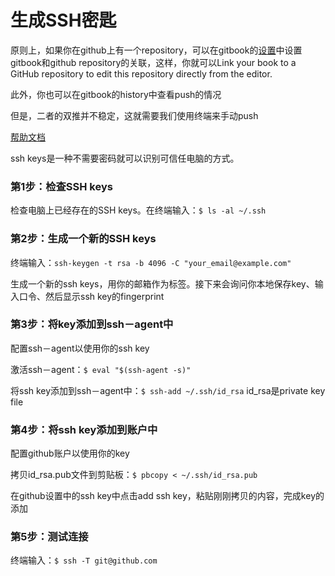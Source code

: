 # 生成SSH密匙

原则上，如果你在github上有一个repository，可以在gitbook的[设置](https://www.gitbook.com/book/xiangzhendong/notesforpython/settings/github)中设置gitbook和github repository的关联，这样，你就可以Link your book to a GitHub repository to edit this repository directly from the editor.

此外，你也可以在gitbook的history中查看push的情况

但是，二者的双推并不稳定，这就需要我们使用终端来手动push

[帮助文档](https://help.github.com/articles/generating-ssh-keys/)

ssh keys是一种不需要密码就可以识别可信任电脑的方式。


### 第1步：检查SSH keys
检查电脑上已经存在的SSH keys。在终端输入：```$ ls -al ~/.ssh```



### 第2步：生成一个新的SSH keys
终端输入：```ssh-keygen -t rsa -b 4096 -C "your_email@example.com"```

生成一个新的ssh keys，用你的邮箱作为标签。接下来会询问你本地保存key、输入口令、然后显示ssh key的fingerprint


### 第3步：将key添加到ssh－agent中
配置ssh－agent以使用你的ssh key

激活ssh－agent：```$ eval "$(ssh-agent -s)"```

将ssh key添加到ssh－agent中：```$ ssh-add ~/.ssh/id_rsa```
id_rsa是private key file


### 第4步：将ssh key添加到账户中

配置github账户以使用你的key

拷贝id_rsa.pub文件到剪贴板：```$ pbcopy < ~/.ssh/id_rsa.pub```

在github设置中的ssh key中点击add ssh key，粘贴刚刚拷贝的内容，完成key的添加


### 第5步：测试连接

终端输入：```$ ssh -T git@github.com```

















